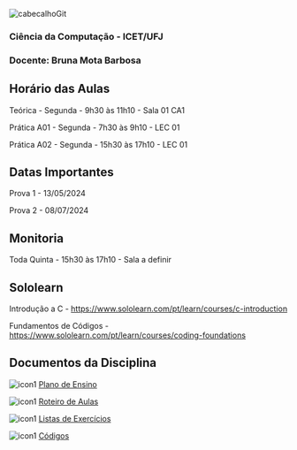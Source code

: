 ![cabecalhoGit](https://github.com/brunamota/AP1/assets/66503956/367f3ba9-d248-4323-8c9c-413816fe2d37)

### Ciência da Computação - ICET/UFJ
### Docente: Bruna Mota Barbosa

## Horário das Aulas

Teórica - Segunda - 9h30 às 11h10 - Sala 01 CA1

Prática A01 - Segunda - 7h30 às 9h10 - LEC 01

Prática A02 - Segunda - 15h30 às 17h10 - LEC 01

## Datas Importantes

Prova 1 - 13/05/2024

Prova 2 - 08/07/2024

## Monitoria

Toda Quinta - 15h30 às 17h10 - Sala a definir

## Sololearn

Introdução a C - https://www.sololearn.com/pt/learn/courses/c-introduction

Fundamentos de Códigos - https://www.sololearn.com/pt/learn/courses/coding-foundations

## Documentos da Disciplina

![icon1](https://github.com/brunamota/AP1/assets/66503956/7de06d90-88b4-4843-b38a-321f0d05819a) [Plano de Ensino](https://github.com/brunamota/AP1/files/14948809/Plano.de.Ensino.AP1.-.01.2024.pdf)

![icon1](https://github.com/brunamota/AP1/assets/66503956/7de06d90-88b4-4843-b38a-321f0d05819a) [Roteiro de Aulas](https://github.com/brunamota/AP1/blob/main/Aulas.md)

![icon1](https://github.com/brunamota/AP1/assets/66503956/7de06d90-88b4-4843-b38a-321f0d05819a) [Listas de Exercícios](https://github.com/brunamota/AP1/blob/main/Listas.md)

![icon1](https://github.com/brunamota/AP1/assets/66503956/7de06d90-88b4-4843-b38a-321f0d05819a) [Códigos](https://github.com/brunamota/AP1/blob/main/Codigos.md)
